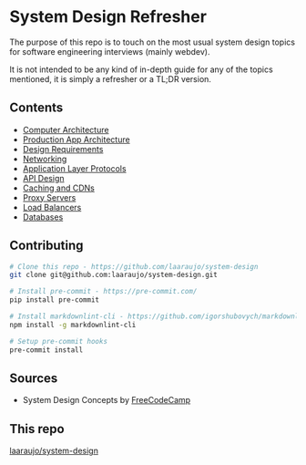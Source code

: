 # System Design Refresher

The purpose of this repo is to touch on the most usual system design topics for software engineering interviews (mainly webdev).

It is not intended to be any kind of in-depth guide for any of the topics mentioned, it is simply a refresher or a TL;DR version.

## Contents

- [Computer Architecture](./contents/computer_architecture/)
- [Production App Architecture](./contents/prod_app_architecture/)
- [Design Requirements](./contents/design_requirements/)
- [Networking](./contents/networking/)
- [Application Layer Protocols](./contents/app_level_protocols/)
- [API Design](./contents/api_design/)
- [Caching and CDNs](./contents/caching_and_cdn/)
- [Proxy Servers](./contents/proxy_servers/)
- [Load Balancers](./contents/load_balancers/)
- [Databases](./contents/databases/)

## Contributing

```bash
# Clone this repo - https://github.com/laaraujo/system-design
git clone git@github.com:laaraujo/system-design.git

# Install pre-commit - https://pre-commit.com/
pip install pre-commit

# Install markdownlint-cli - https://github.com/igorshubovych/markdownlint-cli
npm install -g markdownlint-cli

# Setup pre-commit hooks
pre-commit install
```

## Sources

- System Design Concepts by [FreeCodeCamp](https://www.youtube.com/watch?v=F2FmTdLtb_4)

## This repo

[laaraujo/system-design](https://github.com/laaraujo/system-design)
